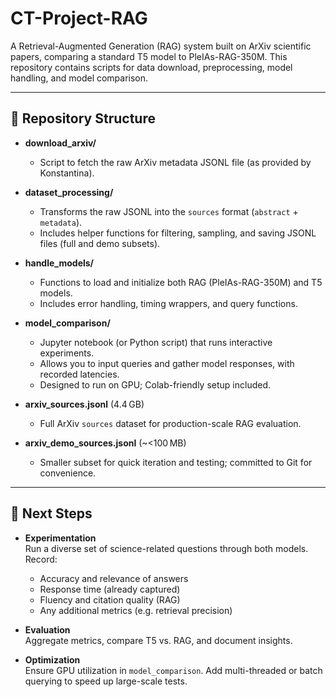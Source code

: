 # CT-Project-RAG

A Retrieval-Augmented Generation (RAG) system built on ArXiv scientific papers, comparing a standard T5 model to PleIAs-RAG-350M. This repository contains scripts for data download, preprocessing, model handling, and model comparison.

---

## 📂 Repository Structure

- **download_arxiv/**  
  - Script to fetch the raw ArXiv metadata JSONL file (as provided by Konstantina).

- **dataset_processing/**  
  - Transforms the raw JSONL into the `sources` format (`abstract` + `metadata`).  
  - Includes helper functions for filtering, sampling, and saving JSONL files (full and demo subsets).

- **handle_models/**  
  - Functions to load and initialize both RAG (PleIAs-RAG-350M) and T5 models.  
  - Includes error handling, timing wrappers, and query functions.

- **model_comparison/**  
  - Jupyter notebook (or Python script) that runs interactive experiments.  
  - Allows you to input queries and gather model responses, with recorded latencies.  
  - Designed to run on GPU; Colab-friendly setup included.

- **arxiv_sources.jsonl** (4.4 GB)  
  - Full ArXiv `sources` dataset for production-scale RAG evaluation.

- **arxiv_demo_sources.jsonl** (~<100 MB)  
  - Smaller subset for quick iteration and testing; committed to Git for convenience.

---
## 🔧 Next Steps

- **Experimentation**  
  Run a diverse set of science-related questions through both models. Record:  
  - Accuracy and relevance of answers  
  - Response time (already captured)  
  - Fluency and citation quality (RAG)  
  - Any additional metrics (e.g. retrieval precision)

- **Evaluation**  
  Aggregate metrics, compare T5 vs. RAG, and document insights.

- **Optimization**  
  Ensure GPU utilization in `model_comparison`. Add multi-threaded or batch querying to speed up large-scale tests.
